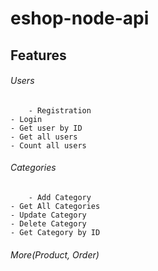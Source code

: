 # eshop-node-api
## Features
###### Users
        - Registration
	- Login
	- Get user by ID
	- Get all users
	- Count all users
###### Categories
        - Add Category
	- Get All Categories
	- Update Category
	- Delete Category
	- Get Category by ID
###### More(Product, Order)
